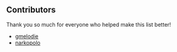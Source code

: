 ## Contributors
Thank you so much for everyone who helped make this list better!

- [gmelodie](https://github.com/gmelodie/)
- [narkopolo](https://github.com/narkopolo/)
